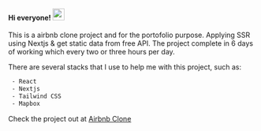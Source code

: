 #### Hi everyone! <img src="https://i.pinimg.com/originals/b9/37/12/b9371273ae94a946e92074d1b9696680.gif" alt="wave hands icon" width="24px" />

This is a airbnb clone project and for the portofolio purpose. Applying SSR using Nextjs & get static data from free API. The project complete in 6 days of working which every two or three hours per day.

There are several stacks that I use to help me with this project, such as:

```bash
 - React
 - Nextjs
 - Tailwind CSS
 - Mapbox
```

Check the project out at <a href="https://airbnb-clone-woad-two.vercel.app/">Airbnb Clone<a/>

